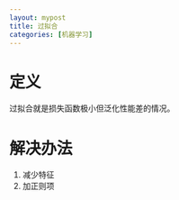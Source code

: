 ```yaml
---
layout: mypost
title: 过拟合
categories: [机器学习]
---
```


# 定义

过拟合就是损失函数极小但泛化性能差的情况。


# 解决办法

1. 减少特征
2. 加正则项

